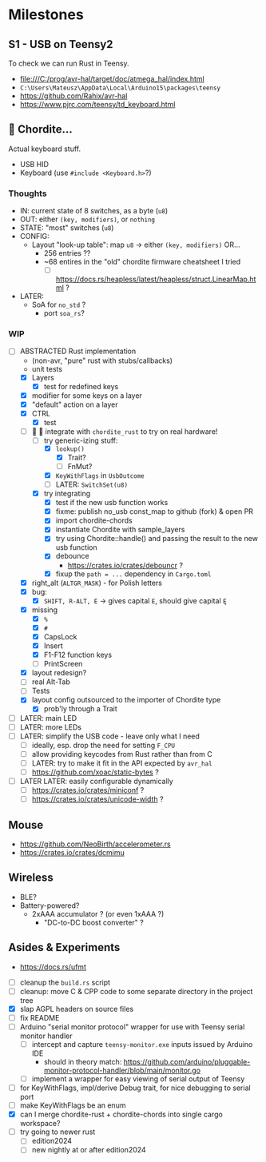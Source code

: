 # Milestones

## S1 - USB on Teensy2
To check we can run Rust in Teensy.
- <file:///C:/prog/avr-hal/target/doc/atmega_hal/index.html>
- `C:\Users\Mateusz\AppData\Local\Arduino15\packages\teensy`
- <https://github.com/Rahix/avr-hal>
- <https://www.pjrc.com/teensy/td_keyboard.html> 

## 🚀 Chordite…
Actual keyboard stuff.
- USB HID
- Keyboard (use `#include <Keyboard.h>`?)

### Thoughts
- IN: current state of 8 switches, as a byte (`u8`)
- OUT: either `(key, modifiers)`, or `nothing`
- STATE: "most" switches (`u8`)
- CONFIG:
    - Layout "look-up table": map `u8` -> either `(key, modifiers)` OR...
        - 256 entries ??
        - ~68 entires in the "old" chordite firmware cheatsheet I tried
            - [ ] <https://docs.rs/heapless/latest/heapless/struct.LinearMap.html> ?
- LATER:
    - SoA for `no_std` ?
        - port `soa_rs`? 

### WIP
- [ ] ABSTRACTED Rust implementation
    - (non-avr, "pure" rust with stubs/callbacks)
    - unit tests
    - [x] Layers
        - [x] test for redefined keys
    - [x] modifier for some keys on a layer
    - [x] "default" action on a layer
    - [x] CTRL
        - [x] test
    - [ ] 🔔 🚀 integrate with `chordite_rust` to try on real hardware!
        - [ ] try generic-izing stuff:
            - [x] `lookup()`
                - [x] Trait?
                - [ ] FnMut?
            - [x] `KeyWithFlags` in `UsbOutcome`
            - [ ] LATER: `SwitchSet(u8)`
        - [x] try integrating
            - [x] test if the new usb function works
            - [x] fixme: publish no_usb const_map to github (fork) & open PR
            - [x] import chordite-chords
            - [x] instantiate Chordite with sample_layers
            - [x] try using Chordite::handle() and passing the result to the new usb function
            - [x] debounce
                - <https://crates.io/crates/debouncr> ? 
            - [x] fixup the `path = ...` dependency in `Cargo.toml`
    - [x] right_alt (`ALTGR_MASK`) - for Polish letters
    - [x] bug:
        - [x] `SHIFT, R-ALT, E` -> gives capital `E`, should give capital `Ę`
    - [x] missing
        - [x] `%`
        - [x] `#`
        - [x] CapsLock
        - [x] Insert
        - [x] F1-F12 function keys
        - [ ] PrintScreen
    - [x] layout redesign?
    - [ ] real Alt-Tab
    - [ ] Tests
    - [x] layout config outsourced to the importer of Chordite type
        - [x] prob'ly through a Trait
- [ ] LATER: main LED
- [ ] LATER: more LEDs
- [ ] LATER: simplify the USB code - leave only what I need
    - [ ] ideally, esp. drop the need for setting `F_CPU`
    - [ ] allow providing keycodes from Rust rather than from C
    - [ ] LATER: try to make it fit in the API expected by `avr_hal`
    - [ ] <https://github.com/xoac/static-bytes> ?
- [ ] LATER LATER: easily configurable dynamically
    - [ ] <https://crates.io/crates/miniconf> ?
    - [ ] <https://crates.io/crates/unicode-width> ?

## Mouse
- <https://github.com/NeoBirth/accelerometer.rs>
- <https://crates.io/crates/dcmimu>

## Wireless
- BLE?
- Battery-powered?
    - 2xAAA accumulator ? (or even 1xAAA ?)
        - "DC-to-DC boost converter" ?
     
## Asides & Experiments
- <https://docs.rs/ufmt>
- [ ] cleanup the `build.rs` script
- [ ] cleanup: move C & CPP code to some separate directory in the project tree
- [x] slap AGPL headers on source files
- [ ] fix README
- [ ] Arduino "serial monitor protocol" wrapper for use with Teensy serial monitor handler
    - [ ] intercept and capture `teensy-monitor.exe` inputs issued by Arduino IDE
        - should in theory match: <https://github.com/arduino/pluggable-monitor-protocol-handler/blob/main/monitor.go>
    - [ ] implement a wrapper for easy viewing of serial output of Teensy
- [ ] for KeyWithFlags, impl/derive Debug trait, for nice debugging to serial port
- [ ] make KeyWithFlags be an enum
- [x] can I merge chordite-rust + chordite-chords into single cargo workspace?
- [ ] try going to newer rust
    - [ ] edition2024
    - [ ] new nightly at or after edition2024